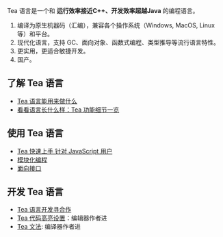 Tea 语言是一个和 **运行效率接近C++、开发效率超越Java** 的编程语言。  

1. 编译为原生机器码（汇编），兼容各个操作系统（Windows, MacOS, Linux 等）和平台。
2. 现代化语言，支持 GC、面向对象、函数式编程、类型推导等流行语言特性。
3. 更实用，更适合敏捷开发。
4. 国产。

## 了解 Tea 语言
* [Tea 语言能用来做什么](https://github.com/xuld/Tea/wiki/Tea-%E8%AF%AD%E8%A8%80%E4%BB%8B%E7%BB%8D)
* [看看语言长什么样：Tea 功能细节一览](https://github.com/xuld/Tea/wiki/Tea-%E5%8A%9F%E8%83%BD%E7%BB%86%E8%8A%82%E4%B8%80%E8%A7%88)   

## 使用 Tea 语言
* [Tea 快速上手 针对 JavaScript 用户](https://github.com/xuld/Tea/wiki/Tea-%E5%BF%AB%E9%80%9F%E4%B8%8A%E6%89%8B---%E9%92%88%E5%AF%B9-JavaScript-%E7%94%A8%E6%88%B7)  
* [模块化编程](https://github.com/xuld/Tea/wiki/Tea-模块化编程)
* [面向接口](https://github.com/xuld/Tea/wiki/Tea-与面向接口)

## 开发 Tea 语言
* [Tea 语言开发寻合作](https://github.com/xuld/Tea/wiki/Tea-语言开发寻合作)
* [Tea 代码高亮设置](https://github.com/xuld/Tea/wiki/Tea-代码高亮设置)：编辑器作者进
* [Tea 文法](https://github.com/xuld/Tea/wiki/Tea-文法): 编译器作者进
